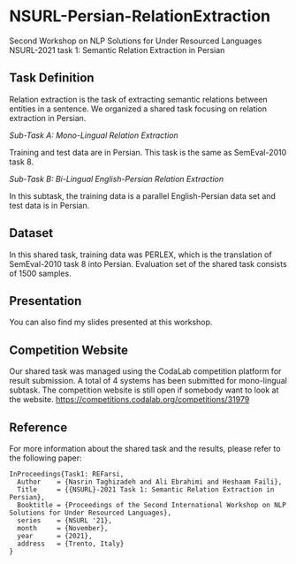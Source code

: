 # NSURL-Persian-RelationExtraction
Second Workshop on NLP Solutions for Under Resourced Languages
NSURL-2021 task 1: Semantic Relation Extraction in Persian

## Task Definition
Relation extraction is the task of extracting semantic relations between entities in a sentence. We organized a shared task focusing on relation extraction in Persian.

*Sub-Task A: Mono-Lingual Relation Extraction*

Training and test data are in Persian. This task is the same as SemEval-2010 task 8. 

*Sub-Task B: Bi-Lingual English-Persian Relation Extraction*

In this subtask, the training data is a parallel English-Persian data set and test data is in Persian.



## Dataset
In this shared task, training data was PERLEX, which is the translation of SemEval-2010 task 8 into Persian. 
Evaluation set of the shared task consists of 1500 samples.

## Presentation
You can also find my slides presented at this workshop.

## Competition Website
Our shared task was managed using the CodaLab competition platform for result submission. A total of 4 systems has been submitted for mono-lingual subtask.
The competition website is still open if somebody want to look at the website.
https://competitions.codalab.org/competitions/31979


## Reference
For more information about the shared task and the results, please refer to the following paper:
```
InProceedings{Task1: REFarsi,
  Author    = {Nasrin Taghizadeh and Ali Ebrahimi and Heshaam Faili},
  Title     = {{NSURL}-2021 Task 1: Semantic Relation Extraction in Persian},
  Booktitle = {Proceedings of the Second International Workshop on NLP Solutions for Under Resourced Languages},
  series    = {NSURL '21},
  month     = {November},
  year      = {2021},
  address   = {Trento, Italy}
}
```
